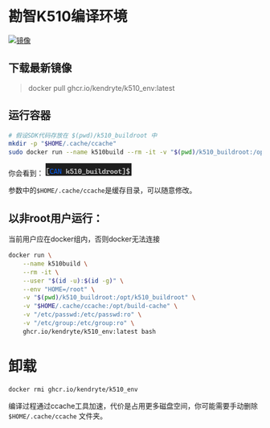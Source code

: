 # 勘智K510编译环境

[![镜像](https://github.com/kendryte/k510_build_image/actions/workflows/create-container.yml/badge.svg)](https://github.com/kendryte/k510_build_image/actions/workflows/create-container.yml)


## 下载最新镜像
> docker pull ghcr.io/kendryte/k510_env:latest

## 运行容器
```bash
# 假设SDK代码存放在 $(pwd)/k510_buildroot 中
mkdir -p "$HOME/.cache/ccache"
sudo docker run --name k510build --rm -it -v "$(pwd)/k510_buildroot:/opt/k510_buildroot" -v "$HOME/.cache/ccache:/opt/build-cache" ghcr.io/kendryte/k510_env:latest bash
```
你会看到： ![view](./docs/pic/1.png)

参数中的`$HOME/.cache/ccache`是缓存目录，可以随意修改。

## 以非root用户运行：
当前用户应在docker组内，否则docker无法连接

```bash
docker run \
	--name k510build \
	--rm -it \
	--user "$(id -u):$(id -g)" \
	--env "HOME=/root" \
	-v "$(pwd)/k510_buildroot:/opt/k510_buildroot" \
	-v "$HOME/.cache/ccache:/opt/build-cache" \
	-v "/etc/passwd:/etc/passwd:ro" \
	-v "/etc/group:/etc/group:ro" \
	ghcr.io/kendryte/k510_env:latest bash
```

# 卸载
```bash
docker rmi ghcr.io/kendryte/k510_env
```

编译过程通过ccache工具加速，代价是占用更多磁盘空间，你可能需要手动删除 `$HOME/.cache/ccache` 文件夹。
